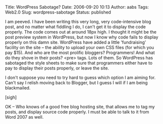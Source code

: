 Title: WordPress Sabotage?
Date: 2006-09-20 10:13
Author: aabs
Tags: Web2.0
Slug: wordpress-sabotage
Status: published

I am peeved. I have been writing this very long, very code-intensive blog post, and no matter what fiddling I do, I can't get it to display the code properly. The code comes out at around 18px high. I thought it might be the post preview system in WordPress, but now I know why code fails to display properly on this damn site. WordPress have added a little 'fundraising' facility on the site – the ability to upload your own CSS files (for which you pay \$15). And who are the most prolific bloggers? Programmers! And what do they shove in their posts? \<pre\> tags. Lots of them. So WordPress has sabotaged the style sheets to make sure that programmers either have to pay to display their posts properly, or leave the site.

I don't suppose you need to try hard to guess which option I am aiming for. Can't say I relish moving back to Blogger, but I guess I will if I am being blackmailed.

\[sigh\]

OK – Who knows of a good free blog hosting site, that allows me to tag my posts, and display source code properly. I must be able to talk to it from Word 2007 as well.

